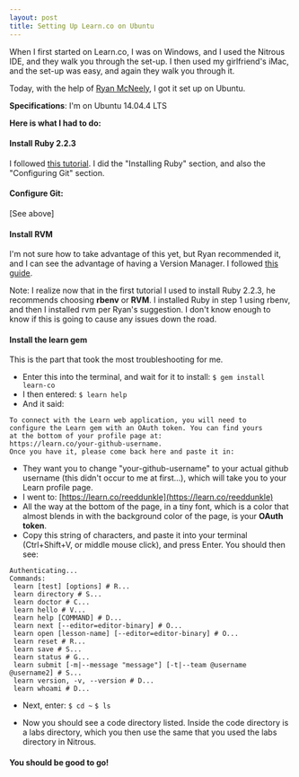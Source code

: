 ```yaml
---
layout: post
title: Setting Up Learn.co on Ubuntu
---
```


When I first started on Learn.co, I was on Windows, and I used the Nitrous IDE, and they walk you through the set-up. I then used my girlfriend's iMac, and the set-up was easy, and again they walk you through it.

Today, with the help of [Ryan McNeely](http://students.learn.co/students/ryan-mcneely.html), I got it set up on Ubuntu.

**Specifications**: I'm on Ubuntu 14.04.4 LTS

**Here is what I had to do:**

#### **Install Ruby 2.2.3**
I followed [this tutorial](https://gorails.com/setup/ubuntu/14.04). I did the "Installing Ruby" section, and also the "Configuring Git" section.

#### **Configure Git**:
[See above]

#### **Install RVM**
I'm not sure how to take advantage of this yet, but Ryan recommended it, and I can see the advantage of having a Version Manager. I followed [this guide](http://www.webupd8.org/2014/11/how-to-install-rvm-ruby-version-manager.html).

Note: I realize now that in the first tutorial I used to install Ruby 2.2.3, he recommends choosing **rbenv** or **RVM**. I installed Ruby in step 1 using rbenv, and then I installed rvm per Ryan's suggestion. I don't know enough to know if this is going to cause any issues down the road.

#### **Install the learn gem**
This is the part that took the most troubleshooting for me.

- Enter this into the terminal, and wait for it to install:
`$ gem install learn-co`
- I then entered:
`$ learn help`
- And it said:
```
To connect with the Learn web application, you will need to
configure the Learn gem with an OAuth token. You can find yours
at the bottom of your profile page at:
https://learn.co/your-github-username.
Once you have it, please come back here and paste it in:
```

- They want you to change "your-github-username" to your actual github username (this didn't occur to me at first...), which will take you to your Learn profile page.
- I went to: [https://learn.co/reeddunkle](https://learn.co/reeddunkle)
- All the way at the bottom of the page, in a tiny font, which is a color that almost blends in with the background color of the page, is your **OAuth token**.
- Copy this string of characters, and paste it into your terminal (Ctrl+Shift+V, or middle mouse click), and press Enter. You should then see:

```
Authenticating...
Commands:
 learn [test] [options] # R...
 learn directory # S...
 learn doctor # C...
 learn hello # V...
 learn help [COMMAND] # D...
 learn next [--editor=editor-binary] # O...
 learn open [lesson-name] [--editor=editor-binary] # O...
 learn reset # R...
 learn save # S...
 learn status # G...
 learn submit [-m|--message "message"] [-t|--team @username @username2] # S...
 learn version, -v, --version # D...
 learn whoami # D...
```
- Next, enter:
`$ cd ~`
`$ ls`

- Now you should see a code directory listed. Inside the code directory is a labs directory, which you then use the same that you used the labs directory in Nitrous.

#### You should be good to go!
